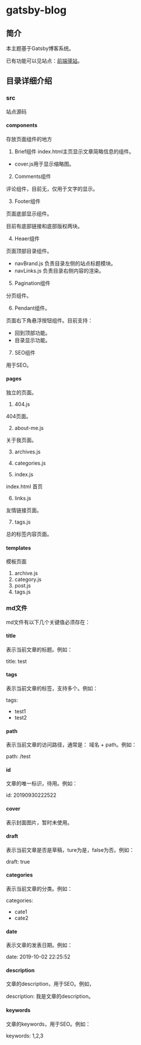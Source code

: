 # gatsby-blog

## 简介
本主题基于Gatsby博客系统。

已有功能可以见站点：[前端驿站](http://www.zhuyuntao.cn/)。

## 目录详细介绍
### src
站点源码

#### components
存放页面组件的地方

1. Brief组件
index.html主页显示文章简略信息的组件。

+ cover.js用于显示缩略图。

2. Comments组件

评论组件，目前无，仅用于文字的显示。

3. Footer组件

页面底部显示组件。

目前有底部链接和底部版权两块。

4. Heaer组件

页面顶部目录组件。

+ navBrand.js 负责目录左侧的站点标题模块。
+ navLinks.js 负责目录右侧内容的渲染。

5. Pagination组件

分页组件。

6. Pendant组件。

页面右下角悬浮按钮组件。目前支持：

+ 回到顶部功能。
+ 目录显示功能。

7. SEO组件

用于SEO。

#### pages
独立的页面。

1. 404.js

404页面。

2. about-me.js

关于我页面。

3. archives.js

4. categories.js

5. index.js

index.html 首页

6. links.js

友情链接页面。

7. tags.js

总的标签内容页面。

#### templates
模板页面

1. archive.js
2. category.js
3. post.js
4. tags.js

### md文件

md文件有以下几个关键值必须存在：

#### title
表示当前文章的标题。例如：

title: test

#### tags
表示当前文章的标签，支持多个。例如：

tags:
  - test1
  - test2

#### path
表示当前文章的访问路径，通常是： 域名 + path。例如：

path: /test

#### id
文章的唯一标识，待用。例如：

id: 20190930222522

#### cover
表示封面图片，暂时未使用。

#### draft
表示当前文章是否是草稿，ture为是，false为否。例如：

draft: true

#### categories
表示当前文章的分类。例如：

categories:
  - cate1
  - cate2

#### date
表示文章的发表日期。例如：

date: 2019-10-02 22:25:52

#### description
文章的description，用于SEO。例如，

description: 我是文章的description。

#### keywords
文章的keywords，用于SEO。例如：

keywords: 1,2,3



